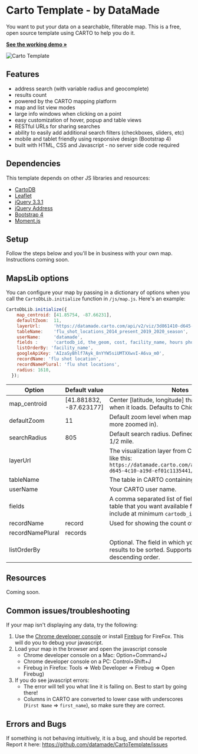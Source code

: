 # Carto Template - by DataMade
You want to put your data on a searchable, filterable map. This is a free, open source template using CARTO to help you do it.

**[See the working demo &raquo;](https://carto-template.netlify.com/)**

![Carto Template](https://raw.githubusercontent.com/datamade/CartoTemplate/master/images/carto-template-2.gif)

## Features

* address search (with variable radius and geocomplete)
* results count
* powered by the CARTO mapping platform
* map and list view modes
* large info windows when clicking on a point
* easy customization of hover, popup and table views
* RESTful URLs for sharing searches
* ability to easily add additional search filters (checkboxes, sliders, etc)
* mobile and tablet friendly using responsive design (Bootstrap 4)
* built with HTML, CSS and Javascript - no server side code required

## Dependencies

This template depends on other JS libraries and resources:

* [CartoDB](https://carto.com)
* [Leaflet](https://leafletjs.com)
* [jQuery 3.3.1](https://jquery.com/)
* [jQuery Address](https://github.com/asual/jquery-address)
* [Bootstrap 4](https://getbootstrap.com/)
* [Moment.js](https://momentjs.com/)


## Setup

Follow the steps below and you'll be in business with your own map. Instructions coming soon.

## MapsLib options

You can configure your map by passing in a dictionary of options when you call the `CartoDbLib.initialize` function in `/js/map.js`. Here's an example:

```javascript
CartoDbLib.initialize({
    map_centroid: [41.85754, -87.66231],
    defaultZoom:  11,
    layerUrl:     'https://datamade.carto.com/api/v2/viz/3d861410-d645-4c10-a19d-ef01c1135441/viz.json',
    tableName:    'flu_shot_locations_2014_present_2019_2020_season',
    userName:     'datamade',
    fields :      'cartodb_id, the_geom, cost, facility_name, hours phone, street1, street2, city, state, url',
    listOrderBy: 'facility_name',
    googleApiKey: 'AIzaSyBhlf7Ayk_8nYYW5siUMTXXwvI-A6va_m0',
    recordName: 'flu shot location',
    recordNamePlural: 'flu shot locations',
    radius: 1610,
  });
```

| Option           | Default value           | Notes                                                                                                                                               |
|------------------|-------------------------|-----------------------------------------------------------------------------------------------------------------------------------------------------|
| map_centroid     | [41.881832, -87.623177] | Center [latitude, longitude] that your map shows when it loads. Defaults to Chicago.                                                                |
| defaultZoom      | 11                      | Default zoom level when map is loaded (bigger is more zoomed in).                                                                                   |
| searchRadius     | 805                     | Default search radius. Defined in meters. Default is 1/2 mile.                                                                                      |
| layerUrl         |                         | The visualization layer from CARTO. It should look like this: `https://datamade.carto.com/api/v2/viz/3d861410-d645-4c10-a19d-ef01c1135441/viz.json` |
| tableName        |                         | The table in CARTO containing your map data                                                                                                         |
| userName         |                         | Your CARTO user name.                                                                                                                               |
| fields           |                         | A comma separated list of fields in your CARTO table that you want available for the map. You must include at minimum `cartodb_id` and `the_geom`   |
| recordName       | record                  | Used for showing the count of results.                                                                                                              |
| recordNamePlural | records                 |                                                                                                                                                     |
| listOrderBy      |                         | Optional. The field in which you want the list results to be sorted. Supports appending DESC for descending order.                                  |                                                       |


## Resources

Coming soon.

## Common issues/troubleshooting

If your map isn't displaying any data, try the following:

1. Use the [Chrome developer console](https://developers.google.com/chrome-developer-tools/docs/console) or install [Firebug](http://getfirebug.com/) for FireFox. This will  do
you to debug your javascript.
1. Load your map in the browser and open the javascript console 
   * Chrome developer console on a Mac: Option+Command+J
   * Chrome developer console on a PC: Control+Shift+J
   * Firebug in Firefox: Tools => Web Developer => Firebug => Open Firebug) 
1. If you do see javascript errors:
   * The error will tell you what line it is failing on. Best to start by going there!
   * Columns in CARTO are converted to lower case with underscores (`First Name` => `first_name`), so make sure they are correct.

## Errors and Bugs

If something is not behaving intuitively, it is a bug, and should be reported.
Report it here: https://github.com/datamade/CartoTemplate/issues
